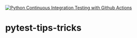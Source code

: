 [![Python Continuous Integration Testing with Github Actions](https://github.com/iam-ajeetsingh/pytest-tips-tricks/actions/workflows/ci_testing.yml/badge.svg)](https://github.com/iam-ajeetsingh/pytest-tips-tricks/actions/workflows/ci_testing.yml)

# pytest-tips-tricks
